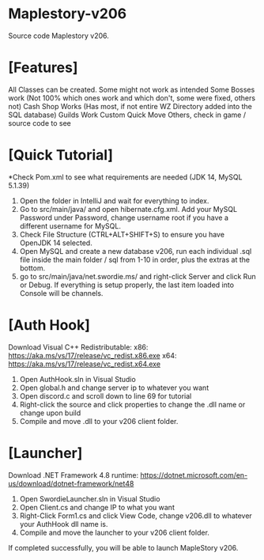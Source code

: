 # Maplestory-v206
Source code Maplestory v206.

# [Features]

All Classes can be created. Some might not work as intended
Some Bosses work (Not 100% which ones work and which don't, some were fixed, others not)
Cash Shop Works (Has most, if not entire WZ Directory added into the SQL database)
Guilds Work
Custom Quick Move
Others, check in game / source code to see

# [Quick Tutorial]
*Check Pom.xml to see what requirements are needed (JDK 14, MySQL 5.1.39)
1) Open the folder in IntelliJ and wait for everything to index.
2) Go to src/main/java/ and open hibernate.cfg.xml. Add your MySQL Password under Password, change username root if you have a different username for MySQL.
3) Check File Structure (CTRL+ALT+SHIFT+S) to ensure you have OpenJDK 14 selected.
4) Open MySQL and create a new database v206, run each individual .sql file inside the main folder / sql from 1-10 in order, plus the extras at the bottom.
5) go to src/main/java/net.swordie.ms/ and right-click Server and click Run or Debug. If everything is setup properly, the last item loaded into Console will be channels.

# [Auth Hook]

Download Visual C++ Redistributable:
x86: https://aka.ms/vs/17/release/vc_redist.x86.exe
x64: https://aka.ms/vs/17/release/vc_redist.x64.exe

1) Open AuthHook.sln in Visual Studio
2) Open global.h and change server ip to whatever you want
3) Open discord.c and scroll down to line 69 for tutorial
4) Right-click the source and click properties to change the .dll name or change upon build
5) Compile and move .dll to your v206 client folder.

# [Launcher]

Download .NET Framework 4.8 runtime: https://dotnet.microsoft.com/en-us/download/dotnet-framework/net48

1) Open SwordieLauncher.sln in Visual Studio
2) Open Client.cs and change IP to what you want
3) Right-Click Form1.cs and click View Code, change v206.dll to whatever your AuthHook dll name is.
4) Compile and move the launcher to your v206 client folder.

If completed successfully, you will be able to launch MapleStory v206.